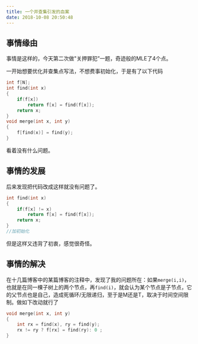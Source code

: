 ```yaml
---
title: 一个并查集引发的血案
date: 2018-10-08 20:50:48
---
```


## 事情缘由
事情是这样的，今天第二次做"关押罪犯”一题，奇迹般的MLE了4个点。

一开始想要优化并查集点写法，不想费事初始化，于是有了以下代码
```cpp
int f[N];
int find(int x)
{
    if(f[x])
        return f[x] = find(f[x]);
    return x;
}
void merge(int x, int y)
{
    f[find(x)] = find(y);
}
```
看着没有什么问题。

## 事情的发展

后来发现把代码改成这样就没有问题了。
```cpp
int find(int x)
{
    if(f[x] != x)
        return f[x] = find(f[x]);
    return x;
}
//加初始化
```
但是这样又违背了初衷，感觉很奇怪。
## 事情的解决
在十几篇博客中的某篇博客的注释中，发现了我的问题所在：如果`merge(i,i)`，也就是在同一棵子树上的两个节点，再`find(i)`，就会认为某个节点是子节点，它的父节点也是自己，造成死循环/无限递归，至于是M还是T，取决于时间空间限制。做如下改动就行了
```cpp
void merge(int x, int y)
{
    int rx = find(x), ry = find(y);
	rx != ry ? f[rx] = find(ry): 0 ;
}
```
